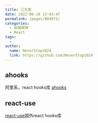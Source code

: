 ```yaml
---
title: 三方库
date: 2022-06-18 13:43:47
permalink: /pages/00d972/
categories:
  - 前端框架
  - React
tags:
  - 
author: 
  name: NeverStop1024
  link: https://github.com/NeverStop1024
---
```


## ahooks
阿里系，react hooks库
[ahooks](https://github.com/alibaba/hooks)

## react-use
[react-use](https://github.com/streamich/react-use)国外react hooks库

